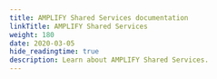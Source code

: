 ```yaml
---
title: AMPLIFY Shared Services documentation
linkTitle: AMPLIFY Shared Services
weight: 180
date: 2020-03-05
hide_readingtime: true
description: Learn about AMPLIFY Shared Services.
---
```


